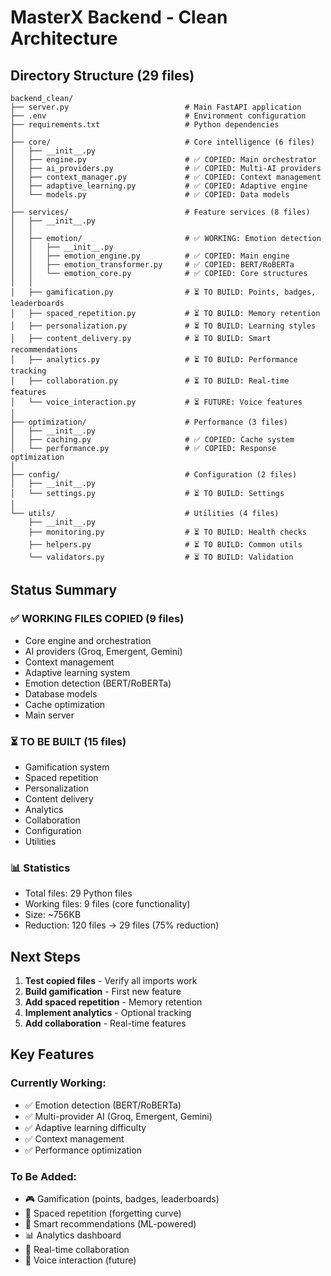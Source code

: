 # MasterX Backend - Clean Architecture

## Directory Structure (29 files)

```
backend_clean/
├── server.py                          # Main FastAPI application
├── .env                               # Environment configuration
├── requirements.txt                   # Python dependencies
│
├── core/                              # Core intelligence (6 files)
│   ├── __init__.py
│   ├── engine.py                      # ✅ COPIED: Main orchestrator
│   ├── ai_providers.py                # ✅ COPIED: Multi-AI providers
│   ├── context_manager.py             # ✅ COPIED: Context management
│   ├── adaptive_learning.py           # ✅ COPIED: Adaptive engine
│   └── models.py                      # ✅ COPIED: Data models
│
├── services/                          # Feature services (8 files)
│   ├── __init__.py
│   │
│   ├── emotion/                       # ✅ WORKING: Emotion detection
│   │   ├── __init__.py
│   │   ├── emotion_engine.py          # ✅ COPIED: Main engine
│   │   ├── emotion_transformer.py     # ✅ COPIED: BERT/RoBERTa
│   │   └── emotion_core.py            # ✅ COPIED: Core structures
│   │
│   ├── gamification.py                # ⏳ TO BUILD: Points, badges, leaderboards
│   ├── spaced_repetition.py           # ⏳ TO BUILD: Memory retention
│   ├── personalization.py             # ⏳ TO BUILD: Learning styles
│   ├── content_delivery.py            # ⏳ TO BUILD: Smart recommendations
│   ├── analytics.py                   # ⏳ TO BUILD: Performance tracking
│   ├── collaboration.py               # ⏳ TO BUILD: Real-time features
│   └── voice_interaction.py           # ⏳ FUTURE: Voice features
│
├── optimization/                      # Performance (3 files)
│   ├── __init__.py
│   ├── caching.py                     # ✅ COPIED: Cache system
│   └── performance.py                 # ✅ COPIED: Response optimization
│
├── config/                            # Configuration (2 files)
│   ├── __init__.py
│   └── settings.py                    # ⏳ TO BUILD: Settings
│
└── utils/                             # Utilities (4 files)
    ├── __init__.py
    ├── monitoring.py                  # ⏳ TO BUILD: Health checks
    ├── helpers.py                     # ⏳ TO BUILD: Common utils
    └── validators.py                  # ⏳ TO BUILD: Validation
```

## Status Summary

### ✅ WORKING FILES COPIED (9 files)
- Core engine and orchestration
- AI providers (Groq, Emergent, Gemini)
- Context management
- Adaptive learning system
- Emotion detection (BERT/RoBERTa)
- Database models
- Cache optimization
- Main server

### ⏳ TO BE BUILT (15 files)
- Gamification system
- Spaced repetition
- Personalization
- Content delivery
- Analytics
- Collaboration
- Configuration
- Utilities

### 📊 Statistics
- Total files: 29 Python files
- Working files: 9 files (core functionality)
- Size: ~756KB
- Reduction: 120 files → 29 files (75% reduction)

## Next Steps

1. **Test copied files** - Verify all imports work
2. **Build gamification** - First new feature
3. **Add spaced repetition** - Memory retention
4. **Implement analytics** - Optional tracking
5. **Add collaboration** - Real-time features

## Key Features

### Currently Working:
- ✅ Emotion detection (BERT/RoBERTa)
- ✅ Multi-provider AI (Groq, Emergent, Gemini)
- ✅ Adaptive learning difficulty
- ✅ Context management
- ✅ Performance optimization

### To Be Added:
- 🎮 Gamification (points, badges, leaderboards)
- 🧠 Spaced repetition (forgetting curve)
- 🎯 Smart recommendations (ML-powered)
- 📊 Analytics dashboard
- 👥 Real-time collaboration
- 🎤 Voice interaction (future)
